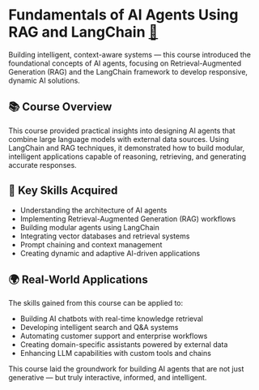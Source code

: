 # Fundamentals of AI Agents Using RAG and LangChain [🔗](https://coursera.org/share/541dcf2d64ad8df29976856f1716f517)

Building intelligent, context-aware systems — this course introduced the foundational concepts of AI agents, focusing on Retrieval-Augmented Generation (RAG) and the LangChain framework to develop responsive, dynamic AI solutions.

## 📚 Course Overview

This course provided practical insights into designing AI agents that combine large language models with external data sources. Using LangChain and RAG techniques, it demonstrated how to build modular, intelligent applications capable of reasoning, retrieving, and generating accurate responses.

## 🧠 Key Skills Acquired

- Understanding the architecture of AI agents  
- Implementing Retrieval-Augmented Generation (RAG) workflows  
- Building modular agents using LangChain  
- Integrating vector databases and retrieval systems  
- Prompt chaining and context management  
- Creating dynamic and adaptive AI-driven applications

## 🌍 Real-World Applications

The skills gained from this course can be applied to:

- Building AI chatbots with real-time knowledge retrieval  
- Developing intelligent search and Q&A systems  
- Automating customer support and enterprise workflows  
- Creating domain-specific assistants powered by external data  
- Enhancing LLM capabilities with custom tools and chains

This course laid the groundwork for building AI agents that are not just generative — but truly interactive, informed, and intelligent.